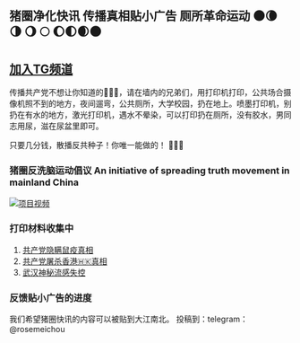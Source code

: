 ## 猪圈净化快讯 传播真相贴小广告 厕所革命运动 🌑🌘 🌗 🌖 🌕 🌔🌓🌒🌑 

## [加入TG频道](http://t.me/s/zhujuan2018)

传播共产党不想让你知道的🐸🐸🐸，请在墙内的兄弟们，用打印机打印，公共场合摄像机照不到的地方，夜间遛弯，公共厕所，大学校园，扔在地上。喷墨打印机，别扔在有水的地方，激光打印机，遇水不晕染，可以打印扔在厕所，没有胶水，男同志用尿，滋在尿盆里即可。

只要几分钱，散播反共种子！你唯一能做的！ 🐸🐸🐸

### 猪圈反洗脑运动倡议 An initiative of spreading truth movement in mainland China

[![项目视频](http://img.youtube.com/vi/mpR1FhJ2St4/0.jpg)](https://youtu.be/mpR1FhJ2St4 "猪圈反洗脑运动倡议 An initiative of spreading truth movement in mainland China") 

### 打印材料收集中 

1. [共产党隐瞒鼠疫真相](https://t.me/zhujuan2018/10707)
2. [共产党屠杀香港🇭🇰真相](https://t.me/zhujuan2018/10709)
3. [武汉神秘流感失控](https://t.me/zhujuan2018/12971)

### 反馈贴小广告的进度

我们希望猪圈快讯的内容可以被贴到大江南北。 投稿到：telegram：@rosemeichou
